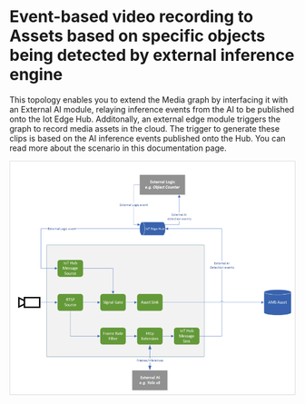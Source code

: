 # Event-based video recording to Assets based on specific objects being detected by external inference engine

This topology enables you to extend the Media graph by interfacing it with an External AI module, relaying inference events from the AI to be published onto the Iot Edge Hub. Additonally, an external edge module triggers the graph to record media assets in the cloud. The trigger to generate these clips is based on the AI inference events published onto the Hub. You can read more about the scenario in this documentation page.
<br>
<p align="center">
  <img src="./topology.png" title="Event-based video recording to Assets based on specific objects being detected by external inference engine"/>
</p>
<br>

